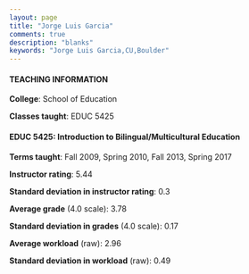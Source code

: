 ```yaml
---
layout: page
title: "Jorge Luis Garcia" 
comments: true
description: "blanks"
keywords: "Jorge Luis Garcia,CU,Boulder"
---
```

<head>
<script src="https://ajax.googleapis.com/ajax/libs/jquery/2.1.3/jquery.min.js"></script>
<script src="https://dl.dropboxusercontent.com/s/pc42nxpaw1ea4o9/highcharts.js?dl=0"></script>
<!-- <script src="../assets/js/highcharts.js"></script> -->
<style type="text/css">@font-face {
	font-family: "Bebas Neue";
	src: url(https://www.filehosting.org/file/details/544349/BebasNeue Regular.otf) format("opentype");
	}
	h1.Bebas { 
		font-family: "Bebas Neue", Verdana, Tahoma;
	}
</style>
</head>
	   
#### TEACHING INFORMATION

**College**: School of Education

**Classes taught**: EDUC 5425

#### EDUC 5425: Introduction to Bilingual/Multicultural Education

**Terms taught**: Fall 2009, Spring 2010, Fall 2013, Spring 2017

**Instructor rating**: 5.44

**Standard deviation in instructor rating**: 0.3

**Average grade** (4.0 scale): 3.78

**Standard deviation in grades** (4.0 scale): 0.17

**Average workload** (raw): 2.96

**Standard deviation in workload** (raw): 0.49

